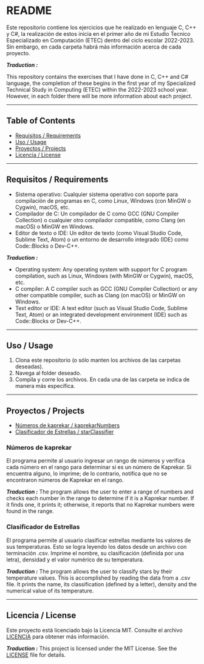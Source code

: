 # README

Este repositorio contiene los ejercicios que he realizado en lenguaje C, C++ y C#, la realización de estos inicia en el primer año de mi Estudio Tecnico Especializado en Computación (ETEC) dentro del ciclo escolar 2022-2023. Sin embargo, en cada carpeta habrá más información acerca de cada proyecto.

***Traduction :***

This repository contains the exercises that I have done in C, C++ and C# language, the completion of these begins in the first year of my Specialized Technical Study in Computing (ETEC) within the 2022-2023 school year. However, in each folder there will be more information about each project.

---

## Table of Contents

- [Requisitos / Requirements](#requisitos--requirements)
- [Uso / Usage](#uso--usage)
- [Proyectos / Projects](#proyectos--projects)
- [Licencia / License](#licencia--license)


---

## Requisitos / Requirements

- Sistema operativo: Cualquier sistema operativo con soporte para compilación de programas en C, como Linux, Windows (con MinGW o Cygwin), macOS, etc.
- Compilador de C: Un compilador de C como GCC (GNU Compiler Collection) o cualquier otro compilador compatible, como Clang (en macOS) o MinGW en Windows.
- Editor de texto o IDE: Un editor de texto (como Visual Studio Code, Sublime Text, Atom) o un entorno de desarrollo integrado (IDE) como Code::Blocks o Dev-C++.

***Traduction :***
- Operating system: Any operating system with support for C program compilation, such as Linux, Windows (with MinGW or Cygwin), macOS, etc.
- C compiler: A C compiler such as GCC (GNU Compiler Collection) or any other compatible compiler, such as Clang (on macOS) or MinGW on Windows.
- Text editor or IDE: A text editor (such as Visual Studio Code, Sublime Text, Atom) or an integrated development environment (IDE) such as Code::Blocks or Dev-C++.

---

## Uso / Usage

1. Clona este repositorio (o sólo manten los archivos de las carpetas deseadas).
2. Navega al folder deseado.
3. Compila y corre los archivos. En cada una de las carpeta se indica de manera más específica.

---

## Proyectos / Projects

- [Números de kaprekar / kaprekarNumbers](#números-de-kaprekar)
- [Clasificador de Estrellas / starClassifier](#clasificador-de-estrellas)

### Números de kaprekar

El programa permite al usuario ingresar un rango de números y verifica cada número en el rango para determinar si es un número de Kaprekar. Si encuentra alguno, lo imprime; de lo contrario, notifica que no se encontraron números de Kaprekar en el rango.

***Traduction :***
The program allows the user to enter a range of numbers and checks each number in the range to determine if it is a Kaprekar number. If it finds one, it prints it; otherwise, it reports that no Kaprekar numbers were found in the range.

### Clasificador de Estrellas

El programa permite al usuario clasificar estrellas mediante los valores de sus temperaturas. Esto se logra leyendo los datos desde un archivo con terminación .csv. Imprime el nombre, su clasificación (definida por una letra), densidad y el valor numérico de su temperatura. 

***Traduction :***
The program allows the user to classify stars by their temperature values. This is accomplished by reading the data from a .csv file. It prints the name, its classification (defined by a letter), density and the numerical value of its temperature.


---

## Licencia / License
Este proyecto está licenciado bajo la Licencia MIT. Consulte el archivo [LICENCIA](LICENCIA) para obtener más información.

***Traduction :***
This project is licensed under the MIT License. See the [LICENSE](LICENSE) file for details.


